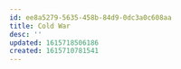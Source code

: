 ```yaml
---
id: ee8a5279-5635-458b-84d9-0dc3a0c608aa
title: Cold War
desc: ''
updated: 1615718506186
created: 1615710781541
---
```


